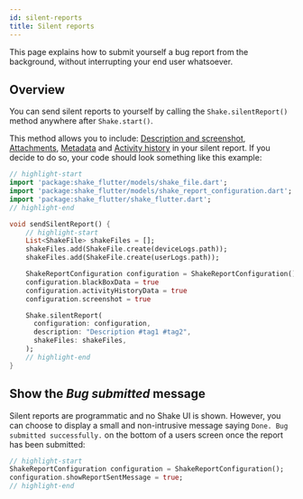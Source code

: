 ```yaml
---
id: silent-reports
title: Silent reports
---
```

This page explains how to submit yourself a bug report from the background, without interrupting your end user whatsoever.

## Overview
You can send silent reports to yourself by calling the `Shake.silentReport()` method anywhere after `Shake.start()`.

This method allows you to include: [Description and screenshot](flutter/screenshot.md), [Attachments](flutter/attachments.md), [Metadata](flutter/metadata.md) and [Activity history](flutter/activity.md) in your silent report.
If you decide to do so, your code should look something like this example:

```dart title="main.dart"
// highlight-start
import 'package:shake_flutter/models/shake_file.dart';
import 'package:shake_flutter/models/shake_report_configuration.dart';
import 'package:shake_flutter/shake_flutter.dart';
// highlight-end

void sendSilentReport() {
    // highlight-start
    List<ShakeFile> shakeFiles = [];
    shakeFiles.add(ShakeFile.create(deviceLogs.path));
    shakeFiles.add(ShakeFile.create(userLogs.path));

    ShakeReportConfiguration configuration = ShakeReportConfiguration();
    configuration.blackBoxData = true
    configuration.activityHistoryData = true
    configuration.screenshot = true

    Shake.silentReport(
      configuration: configuration,
      description: "Description #tag1 #tag2",
      shakeFiles: shakeFiles,
    );
    // highlight-end
}
```

## Show the *Bug submitted* message
Silent reports are programmatic and no Shake UI is shown.
However, you can choose to display a small and non-intrusive message saying
`Done. Bug submitted successfully.` on the bottom of a users screen once the report has been submitted:

```dart title="main.dart"
// highlight-start
ShakeReportConfiguration configuration = ShakeReportConfiguration();
configuration.showReportSentMessage = true;
// highlight-end
```
